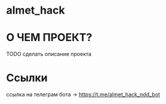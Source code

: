 # almet_hack

# О ЧЕМ ПРОЕКТ?

TODO сделать описание проекта

# Ссылки

ссылка на телеграм бота -> https://t.me/almet_hack_ndd_bot
